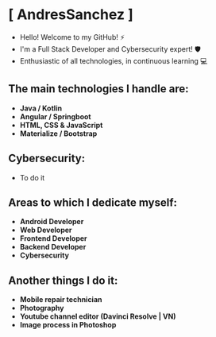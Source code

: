 # [ AndresSanchez ]

* Hello! Welcome to my GitHub! ⚡
* I'm a Full Stack Developer and Cybersecurity expert! 🛡️
* Enthusiastic of all technologies, in continuous learning 💻

## The main technologies I handle are:
* **Java / Kotlin** 
* **Angular / Springboot** 
* **HTML, CSS & JavaScript** 
* **Materialize / Bootstrap**

## Cybersecurity:
* To do it

## Areas to which I dedicate myself:
* **Android Developer**
* **Web Developer**
* **Frontend Developer**
* **Backend Developer**
* **Cybersecurity**

## Another things I do it:

* **Mobile repair technician**
* **Photography**
* **Youtube channel editor (Davinci Resolve | VN)**
* **Image process in Photoshop**

<!--
**snchezz/snchezz** is a ✨ _special_ ✨ repository because its `README.md` (this file) appears on your GitHub profile.

Here are some ideas to get you started:

- 🔭 I’m currently working on ...
- 🌱 I’m currently learning ...
- 👯 I’m looking to collaborate on ...
- 🤔 I’m looking for help with ...
- 💬 Ask me about ...
- 📫 How to reach me: ...
- 😄 Pronouns: ...
- ⚡ Fun fact: ...
-->

